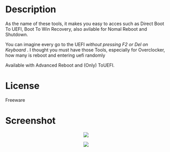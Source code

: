 # Description
As the name of these tools, it makes you easy to acces such as Direct Boot To UEFI, Boot To Win Recovery, also avilable for Nomal Reboot and Shutdown.

You can imagine every go to the UEFI _without pressing F2 or Del on Keyboard_ . I thought you must have those Tools, especially for Overclocker, how many is reboot and entering uefi randomly

Available with Advanced Reboot and (Only) ToUEFI.

# License

Freeware

# Screenshot

<p align="center">
<img src="https://abload.de/img/advm8dfv.png">
</p>
<p align="center">
<img src="https://abload.de/img/touefil8ds0.png"> 
</p>

